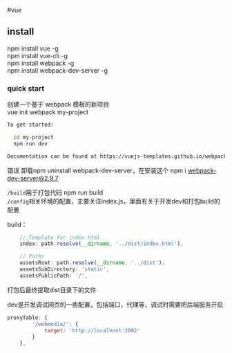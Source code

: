#vue
## install
npm install vue -g  
npm install vue-cli -g  
npm install webpack -g  
npm install webpack-dev-server -g  

### quick start
创建一个基于 webpack 模板的新项目  
vue init webpack my-project

```bash
To get started:

  cd my-project
  npm run dev

Documentation can be found at https://vuejs-templates.github.io/webpack
```
错误
卸载npm uninstall webpack-dev-server，在安装这个 npm i webpack-dev-server@2.9.7


`/build`用于打包代码 npm run build  
`/config`相关环境的配置，主要关注index.js，里面有关于开发dev和打包build的配置

build：
```js
    // Template for index.html
    index: path.resolve(__dirname, '../dist/index.html'),

    // Paths
    assetsRoot: path.resolve(__dirname, '../dist'),
    assetsSubDirectory: 'static',
    assetsPublicPath: '/',
```
打包后最终提取dist目录下的文件


dev是开发调试网页的一些配置，包括端口，代理等，调试时需要把后端服务开启

```js
proxyTable: {
        '/webmedia/': {
            target: 'http://localhost:3002'
        }
    },
```